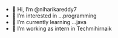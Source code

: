 - 👋 Hi, I’m @niharikareddy7
- 👀 I’m interested in ...programming
- 🌱 I’m currently learning ...java
- 💞️ I’m working as intern in Techmihirnaik


<!---
niharikareddy7/niharikareddy7 is a ✨ special ✨ repository because its `README.md` (this file) appears on your GitHub profile.
You can click the Preview link to take a look at your changes.
--->
